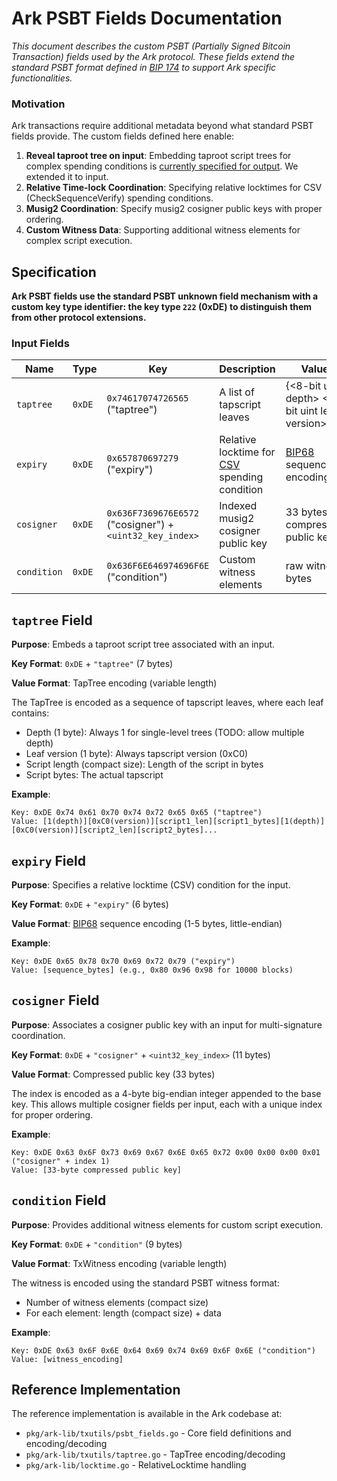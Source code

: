 # Ark PSBT Fields Documentation

_This document describes the custom PSBT (Partially Signed Bitcoin Transaction) fields used by the Ark protocol. These fields extend the standard PSBT format defined in [BIP 174](https://bips.dev/174/) to support Ark specific functionalities._

### Motivation

Ark transactions require additional metadata beyond what standard PSBT fields provide. The custom fields defined here enable:

1. **Reveal taproot tree on input**: Embedding taproot script trees for complex spending conditions is [currently specified for output](https://bips.dev/371/). We extended it to input.
2. **Relative Time-lock Coordination**: Specifying relative locktimes for CSV (CheckSequenceVerify) spending conditions.
3. **Musig2 Coordination**: Specify musig2 cosigner public keys with proper ordering.
4. **Custom Witness Data**: Supporting additional witness elements for complex script execution.

## Specification

**Ark PSBT fields use the standard PSBT unknown field mechanism with a custom key type identifier: the key type `222` (0xDE) to distinguish them from other protocol extensions.**

### Input Fields

| Name | Type | Key | Description | Value |
|------------|-----|-----|-------------|--------------|
| `taptree` | `0xDE` | `0x74617074726565` ("taptree") | A list of tapscript leaves | {<8-bit uint depth> <8-bit uint leaf version> }* |
| `expiry` | `0xDE` | `0x657870697279` ("expiry") | Relative locktime for [CSV](https://bips.dev/68/) spending condition | [BIP68](https://bips.dev/68/) sequence encoding |
| `cosigner` | `0xDE` | `0x636F7369676E6572` ("cosigner") + `<uint32_key_index>` | Indexed musig2 cosigner public key | 33 bytes compressed public key |
| `condition` | `0xDE` | `0x636F6E646974696F6E` ("condition") | Custom witness elements | raw witness bytes |

## `taptree` Field

**Purpose**: Embeds a taproot script tree associated with an input.

**Key Format**: `0xDE` + `"taptree"` (7 bytes)

**Value Format**: TapTree encoding (variable length)

The TapTree is encoded as a sequence of tapscript leaves, where each leaf contains:
- Depth (1 byte): Always 1 for single-level trees (TODO: allow multiple depth)
- Leaf version (1 byte): Always tapscript version (0xC0)
- Script length (compact size): Length of the script in bytes
- Script bytes: The actual tapscript

**Example**:
```
Key: 0xDE 0x74 0x61 0x70 0x74 0x72 0x65 0x65 ("taptree")
Value: [1(depth)][0xC0(version)][script1_len][script1_bytes][1(depth)][0xC0(version)][script2_len][script2_bytes]...
```

## `expiry` Field

**Purpose**: Specifies a relative locktime (CSV) condition for the input.

**Key Format**: `0xDE` + `"expiry"` (6 bytes)

**Value Format**: [BIP68](https://bips.dev/68/) sequence encoding (1-5 bytes, little-endian)

**Example**:
```
Key: 0xDE 0x65 0x78 0x70 0x69 0x72 0x79 ("expiry")
Value: [sequence_bytes] (e.g., 0x80 0x96 0x98 for 10000 blocks)
```

## `cosigner` Field

**Purpose**: Associates a cosigner public key with an input for multi-signature coordination.

**Key Format**: `0xDE` + `"cosigner"` + `<uint32_key_index>` (11 bytes)

**Value Format**: Compressed public key (33 bytes)

The index is encoded as a 4-byte big-endian integer appended to the base key. This allows multiple cosigner fields per input, each with a unique index for proper ordering.

**Example**:
```
Key: 0xDE 0x63 0x6F 0x73 0x69 0x67 0x6E 0x65 0x72 0x00 0x00 0x00 0x01 ("cosigner" + index 1)
Value: [33-byte compressed public key]
```

## `condition` Field

**Purpose**: Provides additional witness elements for custom script execution.

**Key Format**: `0xDE` + `"condition"` (9 bytes)

**Value Format**: TxWitness encoding (variable length)

The witness is encoded using the standard PSBT witness format:
- Number of witness elements (compact size)
- For each element: length (compact size) + data

**Example**:
```
Key: 0xDE 0x63 0x6F 0x6E 0x64 0x69 0x74 0x69 0x6F 0x6E ("condition")
Value: [witness_encoding]
```

## Reference Implementation

The reference implementation is available in the Ark codebase at:
- `pkg/ark-lib/txutils/psbt_fields.go` - Core field definitions and encoding/decoding
- `pkg/ark-lib/txutils/taptree.go` - TapTree encoding/decoding
- `pkg/ark-lib/locktime.go` - RelativeLocktime handling

